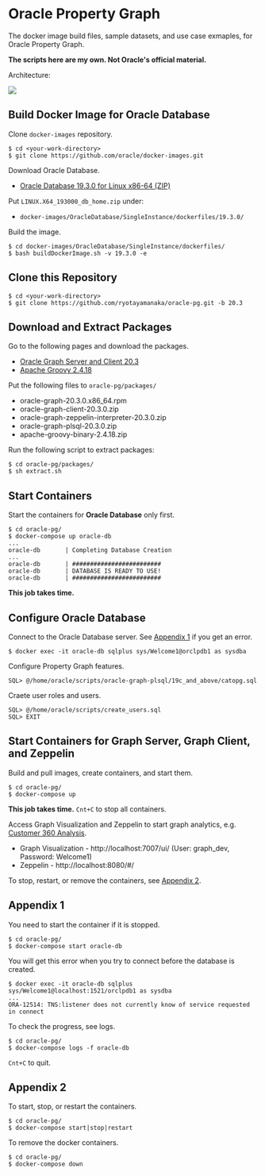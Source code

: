 # Oracle Property Graph

The docker image build files, sample datasets, and use case exmaples, for Oracle Property Graph.

**The scripts here are my own. Not Oracle's official material.**

Architecture:

![](https://user-images.githubusercontent.com/4862919/80330080-632e9a00-886e-11ea-822e-0a96e40dbbf9.jpg)

## Build Docker Image for Oracle Database

Clone `docker-images` repository.

    $ cd <your-work-directory>
    $ git clone https://github.com/oracle/docker-images.git

Download Oracle Database.

* [Oracle Database 19.3.0 for Linux x86-64 (ZIP)](https://www.oracle.com/database/technologies/oracle-database-software-downloads.html)

Put `LINUX.X64_193000_db_home.zip` under:
* `docker-images/OracleDatabase/SingleInstance/dockerfiles/19.3.0/`

Build the image.

    $ cd docker-images/OracleDatabase/SingleInstance/dockerfiles/
    $ bash buildDockerImage.sh -v 19.3.0 -e

## Clone this Repository

    $ cd <your-work-directory>
    $ git clone https://github.com/ryotayamanaka/oracle-pg.git -b 20.3

## Download and Extract Packages

Go to the following pages and download the packages.

* [Oracle Graph Server and Client 20.3](https://www.oracle.com/database/technologies/spatialandgraph/property-graph-features/graph-server-and-client/graph-server-and-client-downloads.html)
* [Apache Groovy 2.4.18](https://dl.bintray.com/groovy/maven/apache-groovy-binary-2.4.18.zip)

Put the following files to `oracle-pg/packages/`
 
- oracle-graph-20.3.0.x86_64.rpm
- oracle-graph-client-20.3.0.zip
- oracle-graph-zeppelin-interpreter-20.3.0.zip
- oracle-graph-plsql-20.3.0.zip
- apache-groovy-binary-2.4.18.zip

Run the following script to extract packages:

    $ cd oracle-pg/packages/
    $ sh extract.sh

## Start Containers

Start the containers for **Oracle Database** only first.

    $ cd oracle-pg/
    $ docker-compose up oracle-db
    ...
    oracle-db       | Completing Database Creation
    ...
    oracle-db       | #########################
    oracle-db       | DATABASE IS READY TO USE!
    oracle-db       | #########################

**This job takes time.**

## Configure Oracle Database

Connect to the Oracle Database server. See [Appendix 1](#appendix-1) if you get an error.

    $ docker exec -it oracle-db sqlplus sys/Welcome1@orclpdb1 as sysdba

Configure Property Graph features.

    SQL> @/home/oracle/scripts/oracle-graph-plsql/19c_and_above/catopg.sql

Craete user roles and users.

    SQL> @/home/oracle/scripts/create_users.sql
    SQL> EXIT

## Start Containers for Graph Server, Graph Client, and Zeppelin

Build and pull images, create containers, and start them.

    $ cd oracle-pg/
    $ docker-compose up

**This job takes time.** `Cnt+C` to stop all containers.

Access Graph Visualization and Zeppelin to start graph analytics, e.g. [Customer 360 Analysis](https://github.com/ryotayamanaka/oracle-pg/wiki/Customer-360-Analysis).

* Graph Visualization - http://localhost:7007/ui/ (User: graph_dev, Password: Welcome1)
* Zeppelin - http://localhost:8080/#/

To stop, restart, or remove the containers, see [Appendix 2](#appendix-2).

## Appendix 1

You need to start the container if it is stopped.

    $ cd oracle-pg/
    $ docker-compose start oracle-db

You will get this error when you try to connect before the database is created.

    $ docker exec -it oracle-db sqlplus sys/Welcome1@localhost:1521/orclpdb1 as sysdba
    ...
    ORA-12514: TNS:listener does not currently know of service requested in connect

To check the progress, see logs.

    $ cd oracle-pg/
    $ docker-compose logs -f oracle-db

`Cnt+C` to quit.

## Appendix 2

To start, stop, or restart the containers.

    $ cd oracle-pg/
    $ docker-compose start|stop|restart

To remove the docker containers.

    $ cd oracle-pg/
    $ docker-compose down
